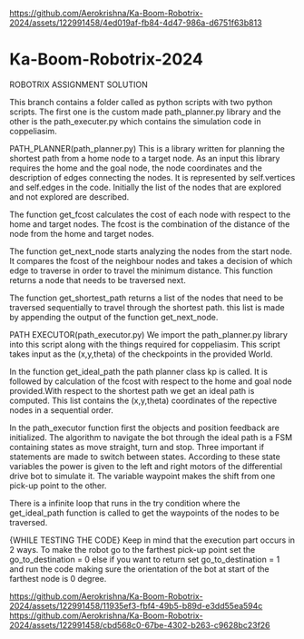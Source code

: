 
https://github.com/Aerokrishna/Ka-Boom-Robotrix-2024/assets/122991458/4ed019af-fb84-4d47-986a-d6751f63b813
# Ka-Boom-Robotrix-2024
ROBOTRIX ASSIGNMENT SOLUTION

This branch contains a folder called as python scripts with two python scripts.
The first one is the custom made path_planner.py library and the other is the path_executer.py which contains the simulation code in coppeliasim.

PATH_PLANNER(path_planner.py)
This is a library written for planning the shortest path from a home node to a target node. 
As an input this library requires the home and the goal node, the node coordinates and the description of edges connecting the nodes.
It is represented by self.vertices and self.edges in the code.
Initially the list of the nodes that are explored and not explored are described.

The function get_fcost calculates the cost of each node with respect to the home and target nodes. The fcost is the combination of the distance of the node from the home and target nodes. 

The function get_next_node starts analyzing the nodes from the start node. It compares the fcost of the neighbour nodes and takes a decision of which edge to traverse in order to travel the minimum distance. This function returns a node that needs to be traversed next.

The function get_shortest_path returns a list of the nodes that need to be traversed sequentially to travel through the shortest path. this list is made by appending the output of the function get_next_node.

PATH EXECUTOR(path_executor.py)
We import the path_planner.py library into this script along with the things required for coppeliasim. This script takes input as the (x,y,theta) of the checkpoints in the provided World. 

In the function get_ideal_path the path planner class kp is called. It is followed by calculation of the fcost with respect to the home and goal node provided.With respect to the shortest path we get an ideal path is computed. This list contains the (x,y,theta) coordinates of the repective nodes in a sequential order.

In the path_executor function first the objects and position feedback are initialized. The algorithm to navigate the bot through the ideal path is a FSM containing states as move straight, turn and stop.
Three important if statements are made to switch between states. According to these state variables the power is given to the left and right motors of the differential drive bot to simulate it.
The variable waypoint makes the shift from one pick-up point to the other.

There is a infinite loop that runs in the try condition where the get_ideal_path function is called to get the waypoints of the nodes to be traversed.

{WHILE TESTING THE CODE}
Keep in mind that the execution part occurs in 2 ways. To make the robot go to the farthest pick-up point set the go_to_destination = 0 else if you want to return set go_to_destination = 1 and run the code making sure the orientation of the bot at start of the farthest node is 0 degree.



https://github.com/Aerokrishna/Ka-Boom-Robotrix-2024/assets/122991458/11935ef3-fbf4-49b5-b89d-e3dd55ea594c
https://github.com/Aerokrishna/Ka-Boom-Robotrix-2024/assets/122991458/cbd568c0-67be-4302-b263-c9628bc23f26






